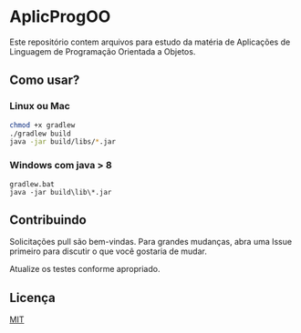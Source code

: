 # AplicProgOO

Este repositório contem arquivos para estudo da matéria de Aplicações de Linguagem de Programação Orientada a Objetos.

## Como usar?

### Linux ou Mac

```bash
chmod +x gradlew
./gradlew build
java -jar build/libs/*.jar
```

### Windows com java > 8

```msdos
gradlew.bat
java -jar build\lib\*.jar
```

## Contribuindo

Solicitações pull são bem-vindas. Para grandes mudanças, abra uma Issue primeiro para discutir o que você gostaria de mudar.

Atualize os testes conforme apropriado.

## Licença

[MIT](https://choosealicense.com/licenses/mit/)
